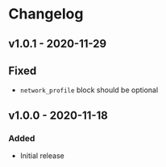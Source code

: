 # Changelog

## v1.0.1 - 2020-11-29

## Fixed

- `network_profile` block should be optional

## v1.0.0 - 2020-11-18

### Added

- Initial release
